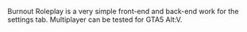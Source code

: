 Burnout Roleplay is a very simple front-end and back-end work for the settings tab. Multiplayer can be tested for GTA5 Alt:V.
